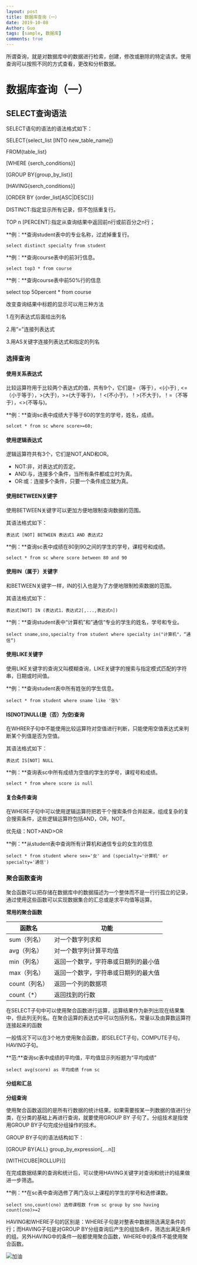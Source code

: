 ```yaml
---
layout: post
title: 数据库查询（一）
date: 2019-10-08
Author: Guo
tags: [sample, 数据库]
comments: true
---
```

所谓查询，就是对数据库中的数据进行检索，创建，修改或删除的特定请求。使用查询可以按照不同的方式查看，更改和分析数据。

<!-- more -->

# 数据库查询（一）

## SELECT查询语法

SELECT语句的语法的语法格式如下：

SELECT{select_list [INTO new_table_name]}

FROM{table_list}

[WHERE {serch_conditions}]

[GROUP BY{group_by_list}]

[HAVING{serch_conditions}]

[ORDER BY {order_list[ASC|DESC]}]

DISTINCT:指定显示所有记录，但不包括重复行。

TOP n [PERCENT]:指定从查询结果中返回前n行或前百分之n行；

**例：**查询student表中的专业名称，过滤掉重复行。

`select distinct specialty from student`

**例：**查询course表中的前3行信息。

`select top3 * from course`

**例：**查询course表中前50%行的信息

select top 50percent * from course

改变查询结果中标题的显示可以用三种方法

1.在列表达式后面给出列名

2.用“=”连接列表达式

3.用AS关键字连接列表达式和指定的列名

### 选择查询

#### 使用关系表达式

比较运算符用于比较两个表达式的值，共有9个，它们是=（等于），<(小于) , <=（小于等于），>(大于)，>=(大于等于)，！<(不小于)，！>(不大于)，！=（不等于），<>(不等与)。

**例：**查询sc表中成绩大于等于60的学生的学号，姓名，成绩。

`selcet * from sc where score>=60;`

#### 使用逻辑表达式

逻辑运算符共有3个，它们是NOT,AND和OR。

- NOT:非，对表达式的否定。
- AND:与，连接多个条件，当所有条件都成立时为真。
- OR:或：连接多个条件，只要一个条件成立就为真。

#### 使用BETWEEN关键字

使用BETWEEN关键字可以更加方便地限制查询数据的范围。

其语法格式如下：

`表达式 [NOT] BETWEEN 表达式1 AND 表达式2`

**例：**查询sc表中成绩在80到90之间的学生的学号，课程号和成绩。

`select * from sc where score between 80 and 90`

#### 使用IN（属于）关键字

和BETWEEN关键字一样，IN的引入也是为了方便地限制检索数据的范围。

其语法格式如下：

`表达式[NOT] IN (表达式1，表达式2[,...,表达式n])`

**例：**查询student表中“计算机”和”通信“专业的学生的姓名，学号和专业。

`select sname,sno,specialty from student where specialty in("计算机"，“通信”)`

#### 使用LIKE关键字

使用LIKE关键字的查询又叫模糊查询，LIKE关键字的搜索与指定模式匹配的字符串，日期或时间值。

**例：**查询student表中所有姓张的学生信息。

`select * from student where sname like '张%'`

#### IS[NOT]NULL(是（否）为空)查询

在WHRER子句中不能使用比较运算符对空值进行判断，只能使用空值表达式来判断某个列值是否为空值。

其语法格式如下：

`表达式 IS[NOT] NULL`

**例：**查询表sc中所有成绩为空值的学生的学号，课程号和成绩。

`select * from where score is null`

#### 复合条件查询

在WHERE子句中可以使用逻辑运算符把若干个搜索条件合并起来，组成复杂的复合搜索条件，这些逻辑运算符包括AND，OR，NOT。

优先级：NOT>AND>OR

**例：**从student表中查询所有计算机和通信专业的女生的信息

`select * from student where sex='女' and (specialty='计算机' or specialty='通信')`

### 聚合函数查询

聚合函数可以把存储在数据库中的数据描述为一个整体而不是一行行孤立的记录，通过使用这些函数可以实现数据集合的汇总或是求平均值等运算。

**常用的聚合函数**

| 函数名        | 功能                                 |
| ------------- | ------------------------------------ |
| sum（列名）   | 对一个数字列求和                     |
| avg（列名）   | 对一个数字列计算平均值               |
| min（列名）   | 返回一个数字，字符串或日期列的最小值 |
| max（列名）   | 返回一个数字，字符串或日期列的最大值 |
| count（列名） | 返回一个列的数据项                   |
| count（*）    | 返回找到的行数                       |

在SELECT子句中可以使用聚合函数进行运算，运算结果作为新列出现在结果集中，但此列无列名。在聚合运算的表达式中可以包括列名，常量以及由算数运算符连接起来的函数

一般情况下可以在3个地方使用聚合函数，即SELECT子句，COMPUTE子句，HAVING子句。

**范:**查询sc表中成绩的平均值，平均值显示列标题为“平均成绩”

`select avg(score) as 平均成绩 from sc`

#### 分组和汇总

**分组查询**

使用聚合函数返回的是所有行数据的统计结果。如果需要按某一列数据的值进行分类，在分类的基础上再进行查询，就要使用GROUP BY 子句了。分组技术是指使用GROUP BY子句完成分组操作的技术。

GROUP BY子句的语法结构如下：

[GROUP BY{ALL} group_by_expression[,...n]]

[WITH{CUBE|ROLLUP}]]

在完成数据结果的查询和统计后，可以使用HAVING关键字对查询和统计的结果做进一步筛选。

**例：**在sc表中查询选修了两门及以上课程的学生的学号和选修课数。

`select sno,count(cno) 选修课程数 from sc group by sno having count(cno)>=2`

HAVING和WHERE子句的区别是：WHERE子句是对整表中数据筛选满足条件的行；而HAVING子句是对GROUP BY分组查询后产生的组加条件，筛选出满足条件的组。另外HAVING中的条件一般都使用聚合函数，WHERE中的条件不能使用聚合函数。

![加油](http://image.guohuaijian.com/timg.jpg)



